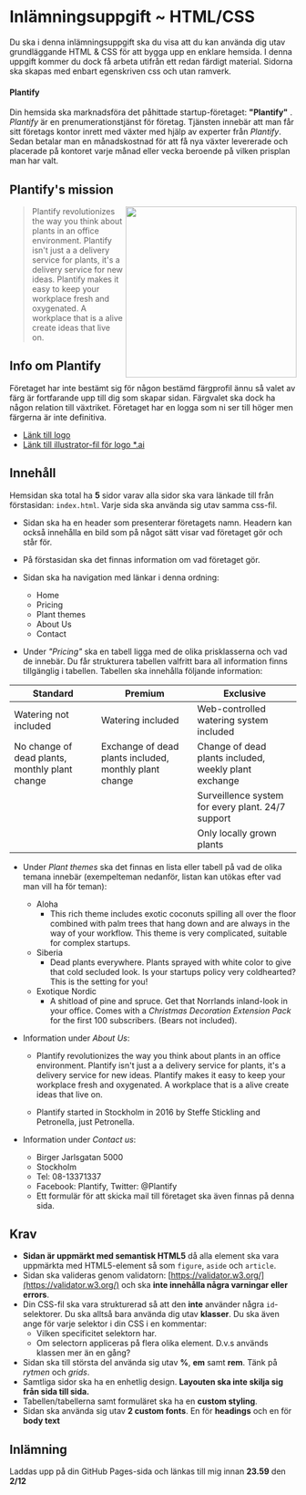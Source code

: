 # Inlämningsuppgift ~ HTML/CSS

Du ska i denna inlämningsuppgift ska du visa att du kan använda dig utav grundläggande HTML & CSS för att bygga upp en enklare hemsida. I denna uppgift kommer du dock få arbeta utifrån ett redan färdigt material. Sidorna ska skapas med enbart egenskriven css och utan ramverk. 

#### Plantify

Din hemsida ska marknadsföra det påhittade startup-företaget: **"Plantify"** . _Plantify_ är en prenumerationstjänst för företag. Tjänsten innebär att man får sitt företags kontor inrett med växter med hjälp av experter från _Plantify_. Sedan betalar man en månadskostnad för att få nya växter levererade och placerade på kontoret varje månad eller vecka beroende på vilken prisplan man har valt.

## Plantify's mission

<img align="right" src="http://i.imgur.com/nwaAmQ9.png" height='300'>

>Plantify revolutionizes the way you think about plants in an office environment. Plantify isn't just a a delivery service for plants, it's a delivery service for new ideas. Plantify makes it easy to keep your workplace fresh and oxygenated. A workplace that is a alive create ideas that live on.

## Info om Plantify

Företaget har inte bestämt sig för någon bestämd färgprofil ännu så valet av färg är fortfarande upp till dig som skapar sidan. Färgvalet ska dock ha någon relation till växtriket. Företaget har en logga som ni ser till höger men färgerna är inte definitiva. 

* [Länk till logo](http://i.imgur.com/ZfIDTtp.png)
* [Länk till illustrator-fil för logo *.ai](https://github.com/FEND16/html-css/raw/master/plantify.ai)

## Innehåll

Hemsidan ska total ha __5__ sidor varav alla sidor ska vara länkade till från förstasidan: `index.html`. Varje sida ska använda sig utav samma css-fil. 

* Sidan ska ha en header som presenterar företagets namn. Headern kan också innehålla en bild som på något sätt visar vad företaget gör och står för.
* På förstasidan ska det finnas information om vad företaget gör.
* Sidan ska ha navigation med länkar i denna ordning:
    - Home
    - Pricing
    - Plant themes
    - About Us
    - Contact

* Under _"Pricing"_ ska en tabell ligga med de olika prisklasserna och vad de innebär. Du får strukturera tabellen valfritt bara all information finns tillgänglig i tabellen. Tabellen ska innehålla följande information:

| Standard  | Premium | Exclusive |
|---|---|---|
| Watering not included | Watering included | Web-controlled watering system included |
| No change of dead plants, monthly plant change| Exchange of dead plants included, monthly plant change | Change of dead plants included, weekly plant exchange |
| | | Surveillence system for every plant. 24/7 support |
| | | Only locally grown plants |


* Under _*Plant themes*_ ska det finnas en lista eller tabell på vad de olika temana innebär (exempelteman nedanför, listan kan utökas efter vad man vill ha för teman):
    - Aloha
        + This rich theme includes exotic coconuts spilling all over the floor combined with palm trees that hang down and are always in the way of your workflow. This theme is very complicated, suitable for complex startups.
    - Siberia
        + Dead plants everywhere. Plants sprayed with white color to give that cold secluded look. Is your startups policy very coldhearted? This is the setting for you!
    - Exotique Nordic 
        + A shitload of pine and spruce. Get that Norrlands inland-look in your office. Comes with a _Christmas Decoration Extension Pack_ for the first 100 subscribers. (Bears not included).
* Information under _About Us_:
    - Plantify revolutionizes the way you think about plants in an office environment. Plantify isn't just a a delivery service for plants, it's a delivery service for new ideas. Plantify makes it easy to keep your workplace fresh and oxygenated. A workplace that is a alive create ideas that live on. 

    - Plantify started in Stockholm in 2016 by Steffe Stickling and Petronella, just Petronella. 

* Information under _Contact us_:

    * Birger Jarlsgatan 5000
    * Stockholm
    * Tel: 08-13371337
    * Facebook: Plantify, Twitter: @Plantify
    * Ett formulär för att skicka mail till företaget ska även finnas på denna sida.

## Krav

* **Sidan är uppmärkt med semantisk HTML5** då alla element ska vara uppmärkta med HTML5-element så som `figure`, `aside` och `article`. 
* Sidan ska valideras genom validatorn: [https://validator.w3.org/](https://validator.w3.org/) och ska **inte innehålla några varningar eller errors**.
* Din CSS-fil ska vara strukturerad så att den **inte** använder några `id`-selektorer. Du ska alltså bara använda dig utav **klasser**. Du ska även ange för varje selektor i din CSS i en kommentar:
    - Vilken specificitet selektorn har.
    - Om selectorn appliceras på flera olika element. D.v.s används klassen mer än en gång?
* Sidan ska till största del använda sig utav **%**, **em** samt **rem**. Tänk på *rytmen* och *grids*.
* Samtliga sidor ska ha en enhetlig design. **Layouten ska inte skilja sig från sida till sida.**
* Tabellen/tabellerna samt formuläret ska ha en **custom styling**.
* Sidan ska använda sig utav **2 custom fonts**. En för **headings** och en för **body text**

## Inlämning

Laddas upp på din GitHub Pages-sida och länkas till mig innan **23.59** den **2/12**



